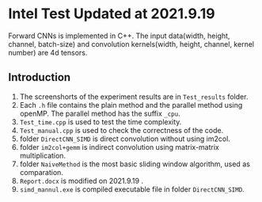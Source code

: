 # Intel Test Updated at 2021.9.19
Forward CNNs is implemented in C++. The input data(width, height, channel, batch-size) and convolution kernels(width, height, channel, kernel number) are 4d tensors.
## Introduction
1. The screenshorts of the experiment results are in `Test_results` folder.
2. Each `.h` file contains the plain method and the parallel method using openMP. The parallel method has the suffix `_cpu`.
3. `Test_time.cpp` is used to test the time complexity.
4. `Test_manual.cpp` is used to check the correctness of the code. 
5. folder `DirectCNN_SIMD` is direct convolution without using im2col.
6. folder `im2col+gemm` is indirect convolution using matrix-matrix multiplication.
7. folder `NaiveMethod` is the most basic sliding window algorithm, used as comparation.
8. `Report.docx` is modified on 2021.9.19 .
9. `simd_mannul.exe` is compiled executable file in folder `DirectCNN_SIMD`.
